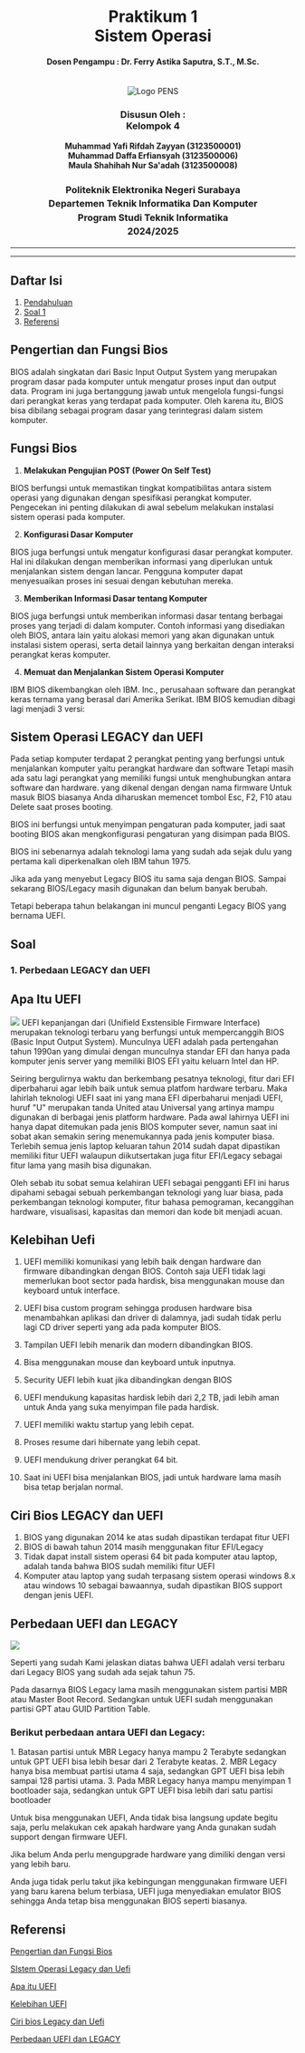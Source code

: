 <div align="center">
  <h1 style="text-align: center;font-weight: bold">Praktikum 1<br>Sistem Operasi</h1>
  <h4 style="text-align: center;">Dosen Pengampu : Dr. Ferry Astika Saputra, S.T., M.Sc.</h4>
</div>
<br />
<div align="center">
  <img src="https://upload.wikimedia.org/wikipedia/id/4/44/Logo_PENS.png" alt="Logo PENS">
  <h3 style="text-align: center;">Disusun Oleh : <br>Kelompok 4</h3>
  <p style="text-align: center;">
    <strong>Muhammad Yafi Rifdah Zayyan (3123500001)</strong><br>
    <strong>Muhammad Daffa Erfiansyah (3123500006)</strong><br>
    <strong>Maula Shahihah Nur Sa'adah (3123500008)</strong>
  </p>

<h3 style="text-align: center;line-height: 1.5">Politeknik Elektronika Negeri Surabaya<br>Departemen Teknik Informatika Dan Komputer<br>Program Studi Teknik Informatika<br>2024/2025</h3>
  <hr><hr>
</div>

## Daftar Isi

1. [Pendahuluan](#sistem-operasi-)
2. [Soal 1](#1-Perbedaan-LEGACY-dan-UEFI-)
3. [Referensi](#referensi)

## Pengertian dan Fungsi Bios
BIOS adalah singkatan dari Basic Input Output System yang merupakan program dasar pada komputer untuk mengatur proses input dan output data. Program ini juga bertanggung jawab untuk mengelola fungsi-fungsi dari perangkat keras yang terdapat pada komputer. Oleh karena itu, BIOS bisa dibilang sebagai program dasar yang terintegrasi dalam sistem komputer.

## Fungsi Bios
1. <b>Melakukan Pengujian POST (Power On Self Test)</b>
<p>BIOS berfungsi untuk memastikan tingkat kompatibilitas antara sistem operasi yang digunakan dengan spesifikasi perangkat komputer. Pengecekan ini penting dilakukan di awal sebelum melakukan instalasi sistem operasi pada komputer.</p>

2. <b>Konfigurasi Dasar Komputer</b>
<p>BIOS juga berfungsi untuk mengatur konfigurasi dasar perangkat komputer. Hal ini dilakukan dengan memberikan informasi yang diperlukan untuk menjalankan sistem dengan lancar. Pengguna komputer dapat menyesuaikan proses ini sesuai dengan kebutuhan mereka.</p>

3. <b>Memberikan Informasi Dasar tentang Komputer</b>
<p>BIOS juga berfungsi untuk memberikan informasi dasar tentang berbagai proses yang terjadi di dalam komputer. Contoh informasi yang disediakan oleh BIOS, antara lain yaitu alokasi memori yang akan digunakan untuk instalasi sistem operasi, serta detail lainnya yang berkaitan dengan interaksi perangkat keras komputer.</p>

4. <b>Memuat dan Menjalankan Sistem Operasi Komputer</b>
<p>IBM BIOS dikembangkan oleh IBM. Inc., perusahaan software dan perangkat keras ternama yang berasal dari Amerika Serikat. IBM BIOS kemudian dibagi lagi menjadi 3 versi:</p>


## Sistem Operasi LEGACY dan UEFI
Pada setiap komputer terdapat 2 perangkat penting yang berfungsi untuk menjalankan komputer yaitu perangkat hardware dan software
Tetapi masih ada satu lagi perangkat yang memiliki fungsi untuk menghubungkan antara software dan hardware. yang dikenal dengan dengan nama firmware Untuk masuk BIOS biasanya Anda diharuskan memencet tombol Esc, F2, F10 atau Delete saat proses booting.

BIOS ini berfungsi untuk menyimpan pengaturan pada komputer, jadi saat booting BIOS akan mengkonfigurasi pengaturan yang disimpan pada BIOS.

BIOS ini sebenarnya adalah teknologi lama yang sudah ada sejak dulu yang pertama kali diperkenalkan oleh IBM tahun 1975.

Jika ada yang menyebut Legacy BIOS itu sama saja dengan BIOS. Sampai sekarang BIOS/Legacy masih digunakan dan belum banyak berubah.

Tetapi beberapa tahun belakangan ini muncul penganti Legacy BIOS yang bernama UEFI.

## Soal
### 1. Perbedaan LEGACY dan UEFI

## Apa Itu UEFI
<img src="https://github.com/YafiRiifdah/SysOp_3123500001/blob/main/Minggu%202/Perbedaan%20Legacy%20dan%20Uefi/Image/Contoh%20Uefi.png">
UEFI kepanjangan dari (Unifield Exstensible Firmware Interface) merupakan teknologi terbaru yang berfungsi untuk mempercanggih BIOS (Basic Input Output System). Munculnya UEFI adalah pada pertengahan tahun 1990an yang dimulai dengan munculnya standar EFI dan hanya pada komputer jenis server yang memiliki BIOS EFI yaitu keluarn Intel dan HP.

Seiring bergulirnya waktu dan berkembang pesatnya teknologi, fitur dari EFI diperbaharui agar lebih baik untuk semua platfom hardware terbaru. Maka lahirlah teknologi UEFI saat ini yang mana EFI diperbaharui menjadi UEFI, huruf "U" merupakan tanda United atau Universal yang artinya mampu digunakan di berbagai jenis platform hardware. Pada awal lahirnya UEFI ini hanya dapat ditemukan pada jenis BIOS komputer sever, namun saat ini sobat akan semakin sering menemukannya pada jenis komputer biasa. Terlebih semua jenis laptop keluaran tahun 2014 sudah dapat dipastikan memiliki fitur UEFI walaupun diikutsertakan juga fitur EFI/Legacy sebagai fitur lama yang masih bisa digunakan.

Oleh sebab itu sobat semua kelahiran UEFI sebagai pengganti EFI ini harus dipahami sebagai sebuah perkembangan teknologi yang luar biasa, pada perkembangan teknologi komputer, fitur bahasa pemograman, kecanggihan hardware, visualisasi, kapasitas dan memori dan kode bit menjadi acuan.

## Kelebihan  Uefi
1. UEFI memiliki komunikasi yang lebih baik  dengan hardware dan firmware dibandingkan dengan BIOS. Contoh saja UEFI tidak lagi memerlukan boot sector pada hardisk, bisa menggunakan mouse dan keyboard untuk interface.

2. UEFI bisa custom program sehingga produsen hardware bisa menambahkan aplikasi dan driver di dalamnya, jadi sudah tidak perlu lagi CD driver seperti yang ada pada komputer BIOS.

3. Tampilan UEFI lebih menarik dan modern dibandingkan BIOS.

4. Bisa menggunakan mouse dan keyboard untuk inputnya.

5. Security UEFI lebih kuat jika dibandingkan dengan BIOS

6. UEFI mendukung kapasitas hardisk lebih dari 2,2 TB, jadi lebih aman untuk Anda yang suka menyimpan file pada hardisk.

7. UEFI memiliki waktu startup yang lebih cepat.

8. Proses resume dari hibernate yang lebih cepat.

9. UEFI mendukung driver perangkat 64 bit.

10. Saat ini UEFI bisa menjalankan BIOS, jadi untuk hardware lama masih bisa tetap berjalan normal.

## Ciri Bios LEGACY dan UEFI
1. BIOS yang digunakan 2014 ke atas sudah dipastikan terdapat fitur UEFI
2. BIOS di bawah tahun 2014 masih menggunakan fitur EFI/Legacy
3. Tidak dapat install sistem operasi 64 bit pada komputer atau laptop, adalah tanda bahwa BIOS sudah memiliki fitur UEFI
4. Komputer atau laptop yang sudah terpasang sistem operasi windows 8.x atau windows 10 sebagai bawaannya, sudah dipastikan BIOS support dengan jenis UEFI.

## Perbedaan UEFI dan LEGACY
<img src="https://github.com/YafiRiifdah/SysOp_3123500001/blob/main/Minggu%202/Perbedaan%20Legacy%20dan%20Uefi/Image/bios%20uefi.jpg">
<p>Seperti yang sudah Kami jelaskan diatas bahwa UEFI adalah versi terbaru dari Legacy BIOS yang sudah ada sejak tahun 75.

Pada dasarnya BIOS Legacy lama masih menggunakan sistem partisi MBR atau Master Boot Record. Sedangkan untuk UEFI sudah menggunakan partisi GPT atau GUID Partition Table.</p>

<h3><b>Berikut perbedaan antara UEFI dan Legacy:</b></h3>
1. Batasan partisi untuk MBR Legacy hanya mampu 2 Terabyte sedangkan untuk GPT UEFI bisa lebih besar dari 2 Terabyte keatas.
2. MBR Legacy hanya bisa membuat partisi utama 4 saja, sedangkan GPT UEFI bisa lebih sampai 128 partisi utama.
3. Pada MBR Legacy hanya mampu menyimpan 1 bootloader saja, sedangkan untuk GPT UEFI bisa lebih dari satu partisi bootloader

Untuk bisa menggunakan UEFI, Anda tidak bisa langsung update begitu saja, perlu melakukan cek apakah hardware yang Anda gunakan sudah support dengan firmware UEFI.

Jika belum Anda perlu mengupgrade hardware yang dimiliki dengan versi yang lebih baru.

Anda juga tidak perlu takut jika kebingungan menggunakan firmware UEFI yang baru karena belum terbiasa, UEFI juga menyediakan emulator BIOS sehingga Anda tetap bisa menggunakan BIOS seperti biasanya.</P>


## Referensi
[Pengertian dan Fungsi Bios](https://www.acerid.com/berita-teknologi/fungsi-bios-pada-sistem-komputasi)

[SIstem Operasi Legacy dan Uefi](https://seberkas.com/perbedaan-uefi-dan-legacy/)

[Apa itu UEFI](https://www.buatkuingat.com/2019/02/apa-bedanya-bios-legacy-dan-uefi.html)

[Kelebihan UEFI](https://qwords.com/blog/apa-itu-uefi-dan-legacy/)

[Ciri bios Legacy dan Uefi](https://www.buatkuingat.com/2019/02/apa-bedanya-bios-legacy-dan-uefi.html)

[Perbedaan UEFI dan LEGACY](https://qwords.com/blog/apa-itu-uefi-dan-legacy/)
